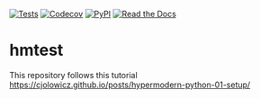 [![Tests](https://github.com/pekkaro/hmtest/workflows/Tests/badge.svg)](https://github.com/pekkaro/hmtest/actions?workflow=Tests)
[![Codecov](https://codecov.io/gh/pekkaro/hmtest/branch/master/graph/badge.svg)](https://codecov.io/gh/pekkaro/hmtest)
[![PyPI](https://img.shields.io/pypi/v/hmtest.svg)](https://pypi.org/project/hmtest/)
[![Read the Docs](https://readthedocs.org/projects/hmtest/badge/)](https://hmtest.readthedocs.io/)

# hmtest
This repository follows this tutorial https://cjolowicz.github.io/posts/hypermodern-python-01-setup/
